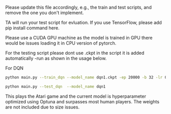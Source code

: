 Please update this file accordingly, e.g., the train and test scripts, and remove the one you don't implement.

TA will run your test script for evluation. If you use TensorFlow, please add pip install command here.

Please use a CUDA GPU machine as the model is trained in GPU there would be issues loading it in CPU version of pytorch.

For the testing script please dont use .ckpt in the script it is added automatically -run as shown in the usage below.

For DQN
```bash
python main.py --train_dqn --model_name dqn1.ckpt -ep 20000 -b 32 -lr 0.00015
```
```bash
python main.py --test_dqn  --model_name dqn1
```
This plays the Atari game and the current model is hyperparameter optimized using Optuna and surpasses most human players. The weights are not included due to size issues. 
